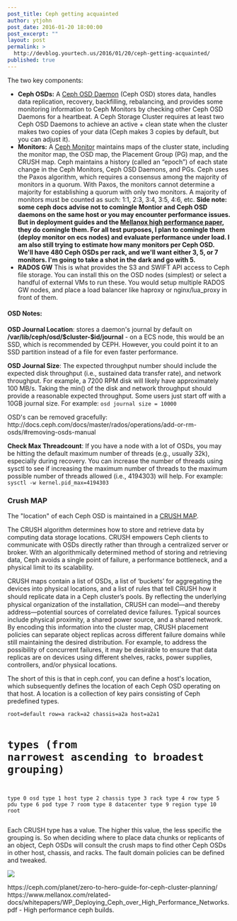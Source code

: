 ```yaml
---
post_title: Ceph getting acquainted
author: ytjohn
post_date: 2016-01-20 18:00:00
post_excerpt: ""
layout: post
permalink: >
  http://devblog.yourtech.us/2016/01/20/ceph-getting-acquainted/
published: true
---
```

<p>The two key components:</p>
<ul>
<li><strong>Ceph OSDs:</strong> A <a href="http://docs.ceph.com/docs/master/glossary/#term-ceph-osd-daemon">Ceph OSD Daemon</a> (Ceph OSD) stores data, handles data replication, recovery, backfilling, rebalancing, and provides some monitoring information to Ceph Monitors by checking other Ceph OSD Daemons for a heartbeat. A Ceph Storage Cluster requires at least two Ceph OSD Daemons to achieve an active + clean state when the cluster makes two copies of your data (Ceph makes 3 copies by default, but you can adjust it).</li>
<li><strong>Monitors:</strong> A <a href="http://docs.ceph.com/docs/master/glossary/#term-ceph-monitor">Ceph Monitor</a> maintains maps of the cluster state, including the monitor map, the OSD map, the Placement Group (PG) map, and the CRUSH map. Ceph maintains a history (called an “epoch”) of each state change in the Ceph Monitors, Ceph OSD Daemons, and PGs.  Ceph uses the Paxos algorithm, which requires a consensus among the majority of monitors in a quorum. With Paxos, the monitors cannot determine a majority for establishing a quorum with only two monitors. A majority of monitors must be counted as such: 1:1, 2:3, 3:4, 3:5, 4:6, etc.  <strong>Side note: some ceph docs advise not to comingle Montior and Ceph OSD daemons on the same host or you may encounter performance issues. But in deployment guides and the <a href="https://www.mellanox.com/related-docs/whitepapers/WP_Deploying_Ceph_over_High_Performance_Networks.pdf">Mellanox high performance paper</a>, they do comingle them. For all test purposes, I plan to comingle them (deploy monitor on ecs nodes) and evaluate performance under load. I am also still trying to estimate how many monitors per Ceph OSD.  We'll have 480 Ceph OSDs per rack, and we'll want either 3, 5, or 7 monitors. I'm going to take a shot in the dark and go with 5.</strong></li>
<li><strong>RADOS GW</strong>  This is what provides the S3 and SWIFT API access to Ceph file storage. You can install this on the OSD nodes (simplest) or select a handful of external VMs to run these. You would setup multiple RADOS GW nodes, and place a load balancer like haproxy or nginx/lua_proxy in front of them.</li>
</ul>
<h4>OSD Notes:</h4>
<p><strong>OSD Journal Location</strong>: stores a daemon's journal by default on <strong>/var/lib/ceph/osd/$cluster-$id/journal</strong> - on a ECS node, this would be an SSD, which is recommended by CEPH.  However, you could point it to an SSD partition instead of a file for even faster performance.</p>
<p><strong>OSD Journal Size</strong>: The expected throughput number should include the expected disk throughput (i.e., sustained data transfer rate), and network throughput. For example, a 7200 RPM disk will likely have approximately 100 MB/s. Taking the min() of the disk and network throughput should provide a reasonable expected throughput. Some users just start off with a 10GB journal size. For example:
<code>osd journal size = 10000</code></p>
<p>OSD's can be removed gracefully: http://docs.ceph.com/docs/master/rados/operations/add-or-rm-osds/#removing-osds-manual</p>
<p><strong>Check Max Threadcount</strong>: If you have a node with a lot of OSDs, you may be hitting the default maximum number of threads (e.g., usually 32k), especially during recovery. You can increase the number of threads using sysctl to see if increasing the maximum number of threads to the maximum possible number of threads allowed (i.e., 4194303) will help. For example:
<code>sysctl -w kernel.pid_max=4194303</code></p>
<h3>Crush MAP</h3>
<p>The "location" of each Ceph OSD is maintained in a <a href="http://docs.ceph.com/docs/master/rados/operations/crush-map/">CRUSH MAP</a>.</p>
<p>The CRUSH algorithm determines how to store and retrieve data by computing data storage locations. CRUSH empowers Ceph clients to communicate with OSDs directly rather than through a centralized server or broker. With an algorithmically determined method of storing and retrieving data, Ceph avoids a single point of failure, a performance bottleneck, and a physical limit to its scalability.</p>
<p>CRUSH maps contain a list of OSDs, a list of ‘buckets’ for aggregating the devices into physical locations, and a list of rules that tell CRUSH how it should replicate data in a Ceph cluster’s pools. By reﬂecting the underlying physical organization of the installation, CRUSH can model—and thereby address—potential sources of correlated device failures. Typical sources include physical proximity, a shared power source, and a shared network. By encoding this information into the cluster map, CRUSH placement policies can separate object replicas across different failure domains while still maintaining the desired distribution. For example, to address the possibility of concurrent failures, it may be desirable to ensure that data replicas are on devices using different shelves, racks, power supplies, controllers, and/or physical locations.</p>
<p>The short of this is that in ceph.conf, you can define a host's location, which subsequently defines the location of each Ceph OSD operating on that host. A location is a collection of key pairs consisting of Ceph predefined types.</p>
<pre><code>root=default row=a rack=a2 chassis=a2a host=a2a1

# types (from narrowest ascending to broadest grouping)
type 0 osd
type 1 host
type 2 chassis
type 3 rack
type 4 row
type 5 pdu
type 6 pod
type 7 room
type 8 datacenter
type 9 region
type 10 root
</code></pre>
<p>Each CRUSH type has a value. The higher this value, the less specific the grouping is.  So when deciding where to place data chunks or replicants of an object, Ceph OSDs will consult the crush maps to find other Ceph OSDs in other host, chassis, and racks. The fault domain policies can be defined and tweaked.</p>
<p><img src="http://www.yourtech.us/static/media/uploads/imports/ditaa-91dff8176c752894890e24c5e8844d0fdfb8a890.png"/></p>
<p>https://ceph.com/planet/zero-to-hero-guide-for-ceph-cluster-planning/
https://www.mellanox.com/related-docs/whitepapers/WP_Deploying_Ceph_over_High_Performance_Networks.pdf  - High performance ceph builds.</p>
